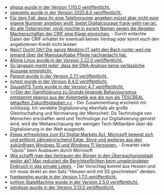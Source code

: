* [phpqa wurde in der Version 1.110.0 veröffentlicht.](https://github.com/jakzal/phpqa/releases/tag/v1.110.0)
* [openems wurde in der Version 2025.6.0 veröffentlicht.](https://github.com/OpenEMS/openems/releases/tag/2025.6.0)
* [Für dem Fall, dass ihr eine Telefonnumer angeben müsst aber nicht eure eigene Nummer angeben wollt, bietet Digitalcourage frank-geht-ran an.](https://digitalcourage.de/frank-geht-ran)
* [An alle Österreicher, noyb möchte in eurem Namen gegen die illegalen Machenschaften der CRIF eine Klage einreichen.](https://noyb.eu/de/crif-scores-almost-everyone-austria-noyb-needs-support-potential-class-action-lawsuit) - Durch erdachte Daten der CRIF erhaltet ihr eventuell keinen Vertrag oder könnt euch den angebotenen Kredit nicht leisten
* [Nein? Doch! Oh? Die ganze Medizin-IT geht den Bach runter weil nie jemand über die Mamutaufgabe Pflege nachgedacht hat.](https://www.borncity.com/blog/2025/06/03/frage-wie-steht-es-um-die-sicherheit-unserer-medizingeraete-technik/)
* [Alpine Linux wurde in der Version 3.22.0 veröffentlicht.](https://lwn.net/Articles/1023516/)
* [So langsam merkt jeder, dass die DNA-Analyse keine verlässliche Aussage ermöglicht.](https://netzpolitik.org/2025/erweiterte-dna-analyse-in-den-meisten-faellen-nicht-hilfreich/)
* [Penpot wurde in der Version 2.7.1 veröffentlicht.](https://github.com/penpot/penpot/releases/tag/2.7.1)
* [pytest wurde in der Version 8.4.0 veröffentlicht.](https://github.com/pytest-dev/pytest/releases/tag/8.4.0)
* [SquashFS Tools wurde in der Version 4.7 veröffentlicht.](https://www.phoronix.com/news/SquashFS-Tools-4.7)
* [>>Der der Gamifizierung zu Grunde liegende Behaviourismus entstammt ebenso aus der Kyberbetik wie die nun als TESCREAL getauften Zukunftsglauben.<<](https://katika-kuehnreich.com/blog/2025/06/03/faschismus-digitalisierung-und-mythen-die-neue-welten-versprechen/) - Der Zusammenhang erscheint mir schlüssig. Ich verstehe Digitalisierung ebenfalls als große Gleichschaltung und Normierung der Menscheit. Da Technologie von Menschen erschaffen wird und Technologie zur Digitalisierung genutzt wird, wird die Weltanschauung der wenigen Tech-Milliardäre über die Digitalisierung in der Welt ausgerollt.
* [Etwas erfreuliches zum EU Digital Markets Act, Microsoft bewegt sich und entfernt zähneknirschend Edge, Store und weiteres aus den zukünftigen Windows 10 und Windows 11 Versionen.](https://www.borncity.com/blog/2025/06/03/der-eu-dma-wirkt-microsoft-draengelt-nicht-mehr-edge-store-suche-etc-auf/) - Erwartet viele "Upsis" beim Ausbauen durch Microsoft
* [Wie schafft man das Vertrauen der Bürger in den Überwachungsstaat weiter ab? Man reduziert die Berichtspflichten beim ungebründeten Einbruch in das private Leben.](https://netzpolitik.org/2025/justizministerkonferenz-weniger-berichtspflichten-beim-abhoeren-und-bei-staatstrojanern/) - Der Vorschlag kommt aus Hessen und ich muss direkt an den Satz "Hessen wird mit SS geschrieben" denken.
* [frankenphp wurde in der Version 1.7.0 veröffentlicht.](https://github.com/dunglas/frankenphp/releases/tag/v1.7.0)
* [python StateMachine wurde in der Version 2.5.0 veröffentlicht.](https://github.com/fgmacedo/python-statemachine/releases/tag/v2.5.0)
* [simdjson wurde in der Version 3.13.0 veröffentlicht.](https://github.com/simdjson/simdjson/releases/tag/v3.13.0)
